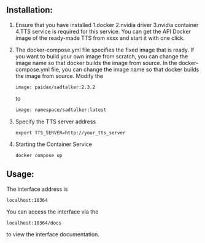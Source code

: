 ## Installation:
1. Ensure that you have installed
   1.docker
   2.nvidia driver
   3.nvidia container
   4.TTS service is required for this service. You can get the API Docker image of the ready-made TTS from xxxx and start it with one click.

2. The docker-compose.yml file specifies the fixed image that is ready. If you want to build your own image from scratch, you can change the image name so that docker builds the image from source.
   In the docker-compose.yml file, you can change the image name so that docker builds the image from source.
   Modify the

   ```
   image: paidax/sadtalker:2.3.2
   ```

   to

   ```dockerfile
   image: namespace/sadtalker:latest
   ```

3. Specify the TTS server address

   ```shell
   export TTS_SERVER=http://your_tts_server
   ```

4. Starting the Container Service

   ```shell
   docker compose up
   ```

## Usage:

The interface address is

```http
localhost:10364
```

You can access the interface via the
```http
localhost:10364/docs
```

to view the interface documentation.
